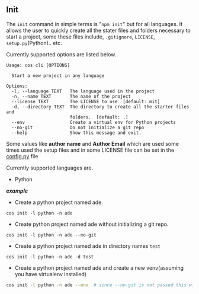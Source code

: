 ## Init

The `init` command in simple terms is "`npm init`" but for all languages. It allows the user to quickly create all the stater files and folders necessary to start a project, some these files include, `.gitignore`, `LICENSE`, `setup.py`(Python).. etc.

Currently supported options are listed below.

```commandline
Usage: cos cli [OPTIONS]

  Start a new project in any language

Options:
  -l, --language TEXT   The language used in the project
  -n, --name TEXT       The name of the project
  --license TEXT        The LICENSE to use  [default: mit]
  -d, --directory TEXT  The directory to create all the starter files and
                        folders.  [default: .]
  --env                 Create a virtual env for Python projects
  --no-git              Do not initialize a git repo
  --help                Show this message and exit.   
```

Some values like <b>author name</b> and <b>Author Email</b> which are used some times used the setup files and in some LICENSE file can be set in the [config.py](https://github.com/Adwaith-Rajesh/code-starter/blob/master/cos/config.py) file

Currently supported languages are.
  * Python

___example___

 * Create a python project named ade.
 ```commandline
 cos init -l python -n ade
 ```

 * Create python project named ade without initializing a git repo.
 ```commandline
 cos init -l python -n ade --no-git
 ```

 * Create a python project named ade in directory names `test`
 ```commandline
 cos init -l python -n ade -d test
 ```

 * Create a python project named ade and create a new venv(assuming you have virtualenv installed)
 ```bash
 cos init -l python -n ade --env  # since --no-git is not passed this will also initialize a git repo.
 ```
